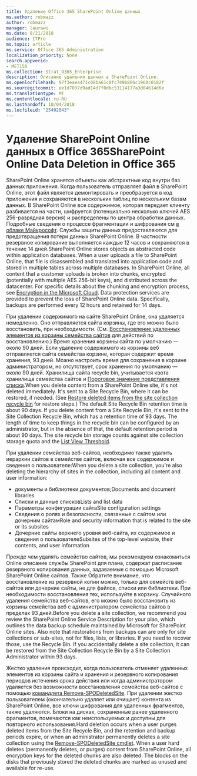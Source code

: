 ```yaml
---
title: Удаление Office 365 SharePoint Online данных
ms.author: robmazz
author: robmazz
manager: laurawi
ms.date: 8/21/2018
audience: ITPro
ms.topic: article
ms.service: Office 365 Administration
localization_priority: None
search.appverid:
- MET150
ms.collection: Strat_O365_Enterprise
description: Описание удаления данных в SharePoint Online.
ms.openlocfilehash: 97f3eaea471c08ba61c0fc749b806c1960c0182f
ms.sourcegitcommit: ee1d7037d9ad14d7f0dbc53114177a3d04614d6e
ms.translationtype: MT
ms.contentlocale: ru-RU
ms.lasthandoff: 10/04/2018
ms.locfileid: "25402043"
---
```

# <a name="sharepoint-online-data-deletion-in-office-365"></a><span data-ttu-id="2a116-103">Удаление SharePoint Online данных в Office 365</span><span class="sxs-lookup"><span data-stu-id="2a116-103">SharePoint Online Data Deletion in Office 365</span></span>

<span data-ttu-id="2a116-p101">SharePoint Online хранятся объекты как абстрактные код внутри баз данных приложения. Когда пользователь отправляет файл в SharePoint Online, этот файл является демонтировать и преобразуется в код приложения и сохраняются в нескольких таблиц по нескольким базам данных. В SharePoint Online все содержимое, которая передает клиенту разбивается на части, шифруется (потенциально несколько ключей AES 256-разрядная версия) и распределены по центра обработки данных. Подробные сведения о процессе фрагментации и шифрования см [в облаке Майкрософт](office-365-encryption-in-the-microsoft-cloud-overview.md). Службы защиты данных предоставляются для предотвращения потери данных SharePoint Online. В частности резервное копирование выполняется каждые 12 часов и сохраняются в течение 14 дней.</span><span class="sxs-lookup"><span data-stu-id="2a116-p101">SharePoint Online stores objects as abstracted code within application databases. When a user uploads a file to SharePoint Online, that file is disassembled and translated into application code and stored in multiple tables across multiple databases. In SharePoint Online, all content that a customer uploads is broken into chunks, encrypted (potentially with multiple AES 256-bit keys), and distributed across the datacenter. For specific details about the chunking and encryption process, see [Encryption in the Microsoft Cloud](office-365-encryption-in-the-microsoft-cloud-overview.md). Data protection services are provided to prevent the loss of SharePoint Online data. Specifically, backups are performed every 12 hours and retained for 14 days.</span></span>

<span data-ttu-id="2a116-p102">При удалении содержимого на сайте SharePoint Online, она удаляется немедленно. Оно отправляется сайта корзины, где его можно было восстановить, при необходимости. (См. [Восстановление удаленных элементов из корзины семейства сайтов](https://support.office.com/article/Restore-deleted-items-from-the-site-collection-recycle-bin-5fa924ee-16d7-487b-9a0a-021b9062d14b) для действий по восстановлению.) Время хранения корзины сайта по умолчанию — около 90 дней. Если удаление содержимого из корзины веб отправляется сайта семейства корзине, которая содержит время хранения, 93 дней. Можно настроить время для сохранения в корзине администратором, но отсутствует, срок хранения по умолчанию — около 90 дней. Хранилища сайта recycle bin, учитывается квота хранилища семейства сайтов и [Пороговое значение представления списка](https://support.office.com/article/List-View-Threshold-b8588dae-9387-48c2-9248-c24122f07c59).</span><span class="sxs-lookup"><span data-stu-id="2a116-p102">When you delete content from a SharePoint Online site, it's not deleted immediately. It's sent to a Site Recycle Bin, where it can be restored, if needed. (See [Restore deleted items from the site collection recycle bin](https://support.office.com/article/Restore-deleted-items-from-the-site-collection-recycle-bin-5fa924ee-16d7-487b-9a0a-021b9062d14b) for restore steps.) The default Site Recycle Bin retention time is about 90 days. If you delete content from a Site Recycle Bin, it's sent to the Site Collection Recycle Bin, which has a retention time of 93 days. The length of time to keep things in the recycle bin can be configured by an administrator, but in the absence of that, the default retention period is about 90 days. The site recycle bin storage counts against site collection storage quota and the [List View Threshold](https://support.office.com/article/List-View-Threshold-b8588dae-9387-48c2-9248-c24122f07c59).</span></span>

<span data-ttu-id="2a116-116">При удалении семейства веб-сайтов, необходимо также удалить иерархии сайтов в семействе сайтов, включая все содержимое и сведения о пользователе:</span><span class="sxs-lookup"><span data-stu-id="2a116-116">When you delete a site collection, you're also deleting the hierarchy of sites in the collection, including all content and user information:</span></span>
- <span data-ttu-id="2a116-117">документы и библиотеки документов;</span><span class="sxs-lookup"><span data-stu-id="2a116-117">Documents and document libraries</span></span>
- <span data-ttu-id="2a116-118">Списки и данные списков</span><span class="sxs-lookup"><span data-stu-id="2a116-118">Lists and list data</span></span>
- <span data-ttu-id="2a116-119">Параметры конфигурации сайта</span><span class="sxs-lookup"><span data-stu-id="2a116-119">Site configuration settings</span></span>
- <span data-ttu-id="2a116-120">Сведения о ролях и безопасности, связанные с сайтом или дочерним сайтам</span><span class="sxs-lookup"><span data-stu-id="2a116-120">Role and security information that is related to the site or its subsites</span></span>
- <span data-ttu-id="2a116-121">Дочерние сайты верхнего уровня веб-сайта, их содержимое и сведения о пользователе</span><span class="sxs-lookup"><span data-stu-id="2a116-121">Subsites of the top-level website, their contents, and user information</span></span>

<span data-ttu-id="2a116-p103">Прежде чем удалять семейство сайтов, мы рекомендуем ознакомиться Online описание службы SharePoint для плана, содержат расписание резервного копирования данных, задаваемые с помощью Microsoft SharePoint Online сайтов. Также Обратите внимание, что восстановление из резервной копии можно, только для семейств веб-сайтов или дочерние сайты, не для файлов, списки или библиотеки. При необходимости восстановления тех, используйте в корзину. Случайного удаления семейства веб-сайтов, его можно было восстановить из корзины семейства веб с администратором семейства сайтов в пределах 93 дней.</span><span class="sxs-lookup"><span data-stu-id="2a116-p103">Before you delete a site collection, we recommend you review the SharePoint Online Service Description for your plan, which outlines the data backup schedule maintained by Microsoft for SharePoint Online sites. Also note that restorations from backups can are only for site collections or sub-sites, not for files, lists, or libraries. If you need to recover those, use the Recycle Bin. If you accidentally delete a site collection, it can be restored from the Site Collection Recycle Bin by a Site Collection Administrator within 93 days.</span></span>

<span data-ttu-id="2a116-p104">Жестко удаления происходит, когда пользователь отменяет удаленных элементов из корзины сайта и хранения и резервного копирования периодов истечения срока действия или когда администратором удаляется без возможности восстановления семейства веб-сайтов с помощью [командлета Remove-SPODeletedSite](https://docs.microsoft.com/powershell/module/sharepoint-online/Remove-SPODeletedSite?view=sharepoint-ps). При удалении жестко пользователем (окончательно удаляет или очищает) контента из SharePoint Online, все ключи шифрования для удаленных фрагментов, также удаляются. Блоки на дисках, сохраненные ранее удаленного фрагментов, помечаются как неиспользуемых и доступны для повторного использования.</span><span class="sxs-lookup"><span data-stu-id="2a116-p104">Hard deletion occurs when a user purges deleted items from the Site Recycle Bin, and the retention and backup periods expire, or when an administrator permanently deletes a site collection using the [Remove-SPODeletedSite cmdlet](https://docs.microsoft.com/powershell/module/sharepoint-online/Remove-SPODeletedSite?view=sharepoint-ps). When a user hard deletes (permanently deletes, or purges) content from SharePoint Online, all encryption keys for the deleted chunks are also deleted. The blocks on the disks that previously stored the deleted chunks are marked as unused and available for re-use.</span></span>
